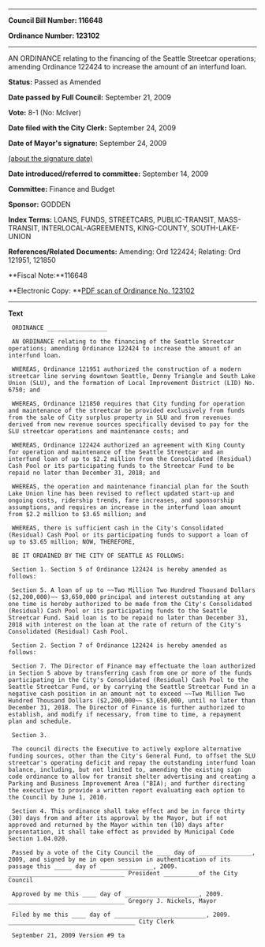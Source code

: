 

********

**Council Bill Number: 116648**
   
**Ordinance Number: 123102**
********

 AN ORDINANCE relating to the financing of the Seattle Streetcar operations; amending Ordinance 122424 to increase the amount of an interfund loan.

**Status:** Passed as Amended
   
**Date passed by Full Council:** September 21, 2009
   
**Vote:** 8-1 (No: McIver)
   
**Date filed with the City Clerk:** September 24, 2009
   
**Date of Mayor's signature:** September 24, 2009
   
[(about the signature date)](/~public/approvaldate.htm)
   
   
   
**Date introduced/referred to committee:** September 14, 2009
   
**Committee:** Finance and Budget
   
**Sponsor:** GODDEN
   
   
**Index Terms:** LOANS, FUNDS, STREETCARS, PUBLIC-TRANSIT, MASS-TRANSIT, INTERLOCAL-AGREEMENTS, KING-COUNTY, SOUTH-LAKE-UNION

**References/Related Documents:** Amending: Ord 122424; Relating: Ord 121951, 121850

**Fiscal Note:**116648

**Electronic Copy: **[PDF scan of Ordinance No. 123102](/~archives/Ordinances/Ord_123102.pdf)

********

**Text**
   
```
 ORDINANCE _________________

 AN ORDINANCE relating to the financing of the Seattle Streetcar operations; amending Ordinance 122424 to increase the amount of an interfund loan.

 WHEREAS, Ordinance 121951 authorized the construction of a modern streetcar line serving downtown Seattle, Denny Triangle and South Lake Union (SLU), and the formation of Local Improvement District (LID) No. 6750; and

 WHEREAS, Ordinance 121850 requires that City funding for operation and maintenance of the streetcar be provided exclusively from funds from the sale of City surplus property in SLU and from revenues derived from new revenue sources specifically devised to pay for the SLU streetcar operations and maintenance costs; and

 WHEREAS, Ordinance 122424 authorized an agreement with King County for operation and maintenance of the Seattle Streetcar and an interfund loan of up to $2.2 million from the Consolidated (Residual) Cash Pool or its participating funds to the Streetcar Fund to be repaid no later than December 31, 2018; and

 WHEREAS, the operation and maintenance financial plan for the South Lake Union line has been revised to reflect updated start-up and ongoing costs, ridership trends, fare increases, and sponsorship assumptions, and requires an increase in the interfund loan amount from $2.2 million to $3.65 million; and

 WHEREAS, there is sufficient cash in the City's Consolidated (Residual) Cash Pool or its participating funds to support a loan of up to $3.65 million; NOW, THEREFORE,

 BE IT ORDAINED BY THE CITY OF SEATTLE AS FOLLOWS:

 Section 1. Section 5 of Ordinance 122424 is hereby amended as follows:

 Section 5. A loan of up to ~~Two Million Two Hundred Thousand Dollars ($2,200,000)~~ $3,650,000 principal and interest outstanding at any one time is hereby authorized to be made from the City's Consolidated (Residual) Cash Pool or its participating funds to the Seattle Streetcar Fund. Said loan is to be repaid no later than December 31, 2018 with interest on the loan at the rate of return of the City's Consolidated (Residual) Cash Pool.

 Section 2. Section 7 of Ordinance 122424 is hereby amended as follows:

 Section 7. The Director of Finance may effectuate the loan authorized in Section 5 above by transferring cash from one or more of the funds participating in the City's Consolidated (Residual) Cash Pool to the Seattle Streetcar Fund, or by carrying the Seattle Streetcar Fund in a negative cash position in an amount not to exceed ~~Two Million Two Hundred Thousand Dollars ($2,200,000~~ $3,650,000, until no later than December 31, 2018. The Director of Finance is further authorized to establish, and modify if necessary, from time to time, a repayment plan and schedule.

 Section 3.

 The council directs the Executive to actively explore alternative funding sources, other than the City's General Fund, to offset the SLU streetcar's operating deficit and repay the outstanding interfund loan balance, including, but not limited to, amending the existing sign code ordinance to allow for transit shelter advertising and creating a Parking and Business Improvement Area ("BIA); and further directing the executive to provide a written report evaluating each option to the Council by June 1, 2010.

 Section 4. This ordinance shall take effect and be in force thirty (30) days from and after its approval by the Mayor, but if not approved and returned by the Mayor within ten (10) days after presentation, it shall take effect as provided by Municipal Code Section 1.04.020.

 Passed by a vote of the City Council the ____ day of _______________, 2009, and signed by me in open session in authentication of its passage this _____ day of _______________, 2009. _________________________________ President __________of the City Council

 Approved by me this ____ day of _____________________, 2009. _________________________________ Gregory J. Nickels, Mayor

 Filed by me this ____ day of __________________________, 2009. ____________________________________ City Clerk

 September 21, 2009 Version #9 ta

```
